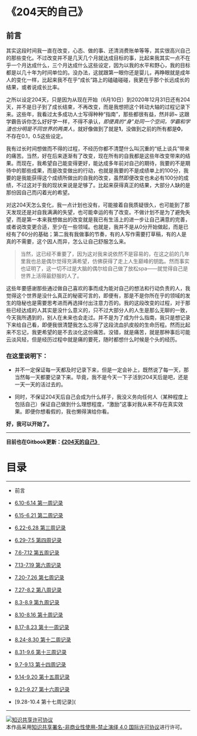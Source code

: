 # 《204天的自己》

## 前言

其实这段时间我一直在改变，心态、做的事、还清消费账单等等，其实很高兴自己的那些变化。不过改变并不是几天几个月就达成目标的事，比起来我其实一点不在乎一个月达成什么，三个月达成什么这些设定，因为以我的水平和野心，我的目标都是以几十年为时间单位的。没办法，这就跟第一眼你还是婴儿，再睁眼就是成年人的变化一样，比起来我不在乎“成长”路上的磕磕碰碰，我更在乎那个长远成长的结果，或者说成长比率。

之所以设定204天，只是因为从现在开始（6月10日）到2020年12月31日还有204天，并不是日子到了成长结束，不再改变，而是我想把这个转动大轴的过程记录下来。这些年，我看过太多成功人士写得种种“指南”，那些都很有益，然并卵~ 这跟学霸告诉你怎么好好学一样，不得不承认，*即便真的“身”处同一个空间，学霸和学渣也分明是不同世界的两类人*，就好像做到了就是**1**，没做到之前的所有都是**0**，不存在0.1，0.5这些设定。

我有过长时间想做而不得的过程，不经历你都不清楚什么叫沉重的“纸上谈兵”带来的痛苦。当然，好在后来逐渐有了改变，现在所有的自我都是这些年改变带来的结果。而现在，我希望自己能变得更好，能达成多年前对自己的期待，我要的不是期待中的那些成果，而是改变做出的行动，也就是我要的不是成绩单上的100分，我要的是我能获得这个成绩所做出的自我的改变，虽然即便改变也未必有100分的成绩，不过这对于我的现状来说是足够了。比起来获得真正的结果，大部分人缺的是那份因自己而闪着光的希望。

对这204天怎么变化，我一点计划也没有，可能接着自我质疑很久，也可能到了那天发现还是对自我满满的失望，也可能幸运的有了改变。不做计划不是为了避免失望，而是第一本来我想做出的改变就是我已有生活上的进一步让自己满意的完善，或者说改变更合适，至少在一些领域。也就是，我并不是从0分开始做起，而是已经有了60分的基础；第二我有我做事的节奏，有的人写作需要打草稿，有的人是真的不需要，这个因人而异，怎么让自己舒服怎么来。


> 当然，这已经不重要了，因为这对我来说依然不是容易的，在这之前的几年里我也总是偶尔觉得充满希望，仿佛获得了走上人生巅峰的钥匙。然而事实也证明了，这一切不过是大脑的偶尔给自己做了放松spa——就觉得自己是世界上活得最舒服的人了。


这些年要感谢那些通过做自己喜欢的事而成为能对自己的想法和行动负责的人，我觉得这个世界是没什么真正的秘密可言的，即便有，那是不是你所在乎的领域的发生的隐秘也是需要思考进而再选择付出注意力否的。我的这段改变的过程，对于那些已经达成的人其实是没什么意义的，只不过大部分人的人生是那么无聊的一致，今天我所遇到的，别人在未来也会走过。并不是为了成为什么指南，我只是想记录下来给自己看，即便我很清楚我怎么忘得了这段流血扒皮般的生命历程。然而比起来不忘记，我更希望的是不去淡化这份痛苦。没错，就是痛苦，就是那种事后可能云淡风轻，但是经历过程中就是痛的要死，随时都想什么时候是个头的经历。


### 在这里说明下：

- 并不一定保证每一天都及时记录下来，但是一定会补上，既然说了每一天，那当然每一天都要记录下来。毕竟，我不是今天一下子活到204天后是吧，还是一天一天的活过去的。

- 同时，不保证204天后自己会成为什么样子，我没义务向任何人（某种程度上包括自己）保证自己做到什么理想程度，“激励”这事对我从来不存在真实效果。即便你想看假的，我也懒得演给你看。


**好，我可以开始了。**

---
**目前也在Gitbook更新：[《204天的自己》](https://app.gitbook.com/@260837031/s/204-ziji/)**


# 目录
---

- 前言

- [6.10-6.14 第一周记录](https://github.com/Addict-Li/204-/blob/master/6.10-6.14%20%E7%AC%AC%E4%B8%80%E5%91%A8)

- [6.15-6.21 第二周记录](https://github.com/Addict-Li/204-/blob/master/6.15-6.21%20%E7%AC%AC%E4%BA%8C%E5%91%A8%E8%AE%B0%E5%BD%95)

- [6.22-6.28 第三周记录](https://github.com/Addict-Li/204-/blob/master/6.22-6.28%20%E7%AC%AC%E4%B8%89%E5%91%A8)

- [6.29-7.5 第四周记录](https://github.com/Addict-Li/204-/blob/master/6.29-7.5%20%E7%AC%AC%E5%9B%9B%E5%91%A8%E8%AE%B0%E5%BD%95)

- [7.6-7.12 第五周记录](https://github.com/Addict-Li/204-/blob/master/7.6-7.12%20%E7%AC%AC%E4%BA%94%E5%91%A8%E8%AE%B0%E5%BD%95)

- [7.13-7.19 第六周记录](https://github.com/Addict-Li/204-/blob/master/7.13-7.19%20%E7%AC%AC%E5%85%AD%E5%91%A8%E8%AE%B0%E5%BD%95)

- [7.20-7.26 第七周记录](https://github.com/Addict-Li/204-/blob/master/7.20-7.26%20%E7%AC%AC%E4%B8%83%E5%91%A8%E8%AE%B0%E5%BD%95)

- [7.27-8.2 第八周记录](https://github.com/Addict-Li/204-/blob/master/7.27-8.2%20%E7%AC%AC%E5%85%AB%E5%91%A8%E8%AE%B0%E5%BD%95)

- [8.3-8.9 第九周记录](https://github.com/Addict-Li/204-/blob/master/8.3-8.9%20%E7%AC%AC%E4%B9%9D%E5%91%A8%E8%AE%B0%E5%BD%95)

- [8.10-8.16 第十周记录](https://github.com/Addict-Li/204-/blob/master/8.10-8.16%20%E7%AC%AC%E5%8D%81%E5%91%A8%E8%AE%B0%E5%BD%95)

- [8.17-8.23 第十一周记录](https://github.com/Addict-Li/204-/blob/master/8.17-8.23%20%E7%AC%AC%E5%8D%81%E4%B8%80%E5%91%A8%E8%AE%B0%E5%BD%95)

- [8.24-8.30 第十二周记录](https://github.com/Addict-Li/204-/blob/master/8.24-8.30%20%E7%AC%AC%E5%8D%81%E4%BA%8C%E5%91%A8%E8%AE%B0%E5%BD%95)

- [8.31-9.6 第十三周记录](https://github.com/Addict-Li/204-/blob/master/8.31-9.6%20%E7%AC%AC%E5%8D%81%E4%B8%89%E5%91%A8%E8%AE%B0%E5%BD%95)

- [9.7-9.13 第十四周记录](https://github.com/Addict-Li/204-/blob/master/8.31-9.6%20%E7%AC%AC%E5%8D%81%E4%B8%89%E5%91%A8%E8%AE%B0%E5%BD%95)

- [9.14-9.20 第十五周记录](https://github.com/Addict-Li/204-/blob/master/9.14-9.20%20%E7%AC%AC%E5%8D%81%E4%BA%94%E5%91%A8%E8%AE%B0%E5%BD%95)

- [9.21-9.27 第十六周记录](https://github.com/Addict-Li/204-/blob/master/9.21-9.27%20%E7%AC%AC%E5%8D%81%E5%85%AD%E5%91%A8%E8%AE%B0%E5%BD%95)

- [9.28-10.4 第十七周记录](


---

<a rel="license" href="http://creativecommons.org/licenses/by-nc-nd/4.0/"><img alt="知识共享许可协议" style="border-width:0" src="https://i.creativecommons.org/l/by-nc-nd/4.0/88x31.png" /></a><br />本<span xmlns:dct="http://purl.org/dc/terms/" href="http://purl.org/dc/dcmitype/Text" rel="dct:type">作品</span>采用<a rel="license" href="http://creativecommons.org/licenses/by-nc-nd/4.0/">知识共享署名-非商业性使用-禁止演绎 4.0 国际许可协议</a>进行许可。
